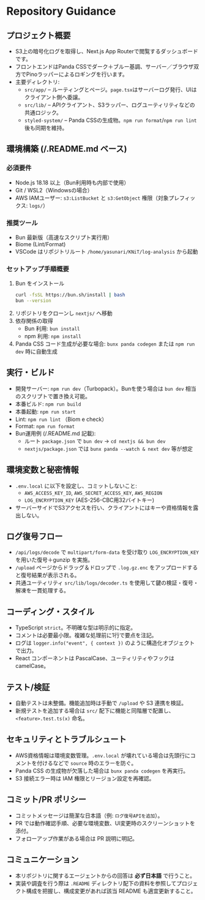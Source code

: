 # Repository Guidance

## プロジェクト概要
- S3上の暗号化ログを取得し、Next.js App Routerで閲覧するダッシュボードです。
- フロントエンドはPanda CSSでダーク＋ブルー基調、サーバー／ブラウザ双方でPinoラッパーによるロギングを行います。
- 主要ディレクトリ:
  - `src/app/` – ルーティングとページ。`page.tsx`はサーバーログ発行、UIはクライアント側へ委譲。
  - `src/lib/` – APIクライアント、S3ラッパー、ログユーティリティなどの共通ロジック。
  - `styled-system/` – Panda CSSの生成物。`npm run format`/`npm run lint`後も同期を維持。

## 環境構築 (/.README.md ベース)
### 必須要件
- Node.js 18.18 以上（Bun利用時も内部で使用）
- Git / WSL2（Windowsの場合）
- AWS IAMユーザー: `s3:ListBucket` と `s3:GetObject` 権限（対象プレフィックス: `logs/`）

### 推奨ツール
- Bun 最新版（高速なスクリプト実行用）
- Biome (Lint/Format)
- VSCode はリポジトリルート `/home/yasunari/KNiT/log-analysis` から起動

### セットアップ手順概要
1. Bun をインストール
   ```bash
   curl -fsSL https://bun.sh/install | bash
   bun --version
   ```
2. リポジトリをクローンし `nextjs/` へ移動
3. 依存関係の取得
   - Bun 利用: `bun install`
   - npm 利用: `npm install`
4. Panda CSS コード生成が必要な場合: `bunx panda codegen` または `npm run dev` 時に自動生成

## 実行・ビルド
- 開発サーバー: `npm run dev`（Turbopack）。Bunを使う場合は `bun dev` 相当のスクリプトで置き換え可能。
- 本番ビルド: `npm run build`
- 本番起動: `npm run start`
- Lint: `npm run lint` （Biom e check）
- Format: `npm run format`
- Bun運用例 (/.README.md 記載):
  - ルート `package.json` で `bun dev` → `cd nextjs && bun dev`
  - `nextjs/package.json` では `bunx panda --watch & next dev` 等が想定

## 環境変数と秘密情報
- `.env.local` に以下を設定し、コミットしないこと:
  - `AWS_ACCESS_KEY_ID`, `AWS_SECRET_ACCESS_KEY`, `AWS_REGION`
  - `LOG_ENCRYPTION_KEY` (AES-256-CBC用32バイトキー)
- サーバーサイドでS3アクセスを行い、クライアントにはキーや資格情報を露出しない。

## ログ復号フロー
- `/api/logs/decode` で `multipart/form-data` を受け取り `LOG_ENCRYPTION_KEY` を用いた復号＋gunzip を実施。
- `/upload` ページからドラッグ＆ドロップで `.log.gz.enc` をアップロードすると復号結果が表示される。
- 共通ユーティリティ `src/lib/logs/decoder.ts` を使用して鍵の検証・復号・解凍を一貫処理する。

## コーディング・スタイル
- TypeScript `strict`。不明確な型は明示的に指定。
- コメントは必要最小限。複雑な処理前に1行で要点を注記。
- ログは `logger.info("event", { context })` のように構造化オブジェクトで出力。
- React コンポーネントは PascalCase、ユーティリティやフックは camelCase。

## テスト/検証
- 自動テストは未整備。機能追加時は手動で `/upload` や S3 連携を検証。
- 新規テストを追加する場合は `src/` 配下に機能と同階層で配置し、`<feature>.test.ts(x)` 命名。

## セキュリティとトラブルシュート
- AWS資格情報は環境変数管理。`.env.local` が壊れている場合は先頭行にコメントを付けるなどで `source` 時のエラーを防ぐ。
- Panda CSS の生成物が欠落した場合は `bunx panda codegen` を再実行。
- S3 接続エラー時は IAM 権限とリージョン設定を再確認。

## コミット/PR ポリシー
- コミットメッセージは簡潔な日本語（例: `ログ復号APIを追加`）。
- PR では動作確認手順、必要な環境変数、UI変更時のスクリーンショットを添付。
- フォローアップ作業がある場合は PR 説明に明記。

## コミュニケーション
- 本リポジトリに関するエージェントからの回答は **必ず日本語** で行うこと。
- 実装や調査を行う際は `.README` ディレクトリ配下の資料を参照してプロジェクト構成を把握し、構成変更があれば該当 README も適宜更新すること。
